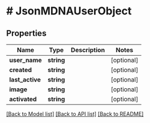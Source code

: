 # # JsonMDNAUserObject

## Properties

Name | Type | Description | Notes
------------ | ------------- | ------------- | -------------
**user_name** | **string** |  | [optional]
**created** | **string** |  | [optional]
**last_active** | **string** |  | [optional]
**image** | **string** |  | [optional]
**activated** | **string** |  | [optional]

[[Back to Model list]](../../README.md#models) [[Back to API list]](../../README.md#endpoints) [[Back to README]](../../README.md)
